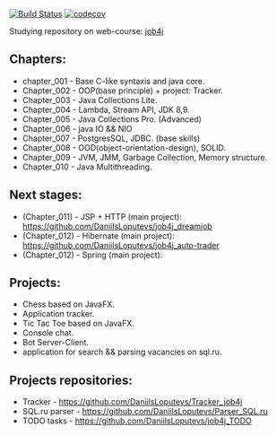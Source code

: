[![Build Status](https://travis-ci.org/DaniilsLoputevs/job4j.svg?branch=master)](https://travis-ci.org/DaniilsLoputevs/job4j)
[![codecov](https://codecov.io/gh/DaniilsLoputevs/job4j/branch/master/graph/badge.svg)](https://codecov.io/gh/DaniilsLoputevs/job4j)
 
 Studying repository on web-course: [job4j](https://job4j.ru/)

## Chapters:
* chapter_001 - Base C-like syntaxis and java core.
* Chapter_002 - OOP(base principle) + project: Tracker.
* Chapter_003 - Java Collections Lite.
* Chapter_004 - Lambda, Stream API, JDK 8,9.
* Chapter_005 - Java Collections Pro. (Advanced)
* Chapter_006 - java IO && NIO
* Chapter_007 - PostgresSQL, JDBC. (base skills)
* Chapter_008 - OOD(object-orientation-design), SOLID.
* Chapter_009 - JVM, JMM, Garbage Collection, Memory structure.
* Chapter_010 - Java Multithreading.
## Next stages:
* (Chapter_011) - JSP + HTTP (main project): https://github.com/DaniilsLoputevs/job4j_dreamjob
* (Chapter_012) - Hibernate (main project): https://github.com/DaniilsLoputevs/job4j_auto-trader
* (Chapter_012) - Spring (main project): 

## Projects:
* Chess based on JavaFX.
* Application tracker.
* Tic Tac Toe based on JavaFX.
* Console chat.
* Bot Server-Client.
* application for search && parsing vacancies on sql.ru.

## Projects repositories:
- Tracker - https://github.com/DaniilsLoputevs/Tracker_job4j
- SQL.ru parser - https://github.com/DaniilsLoputevs/Parser_SQL.ru
- TODO tasks - https://github.com/DaniilsLoputevs/job4j_TODO

